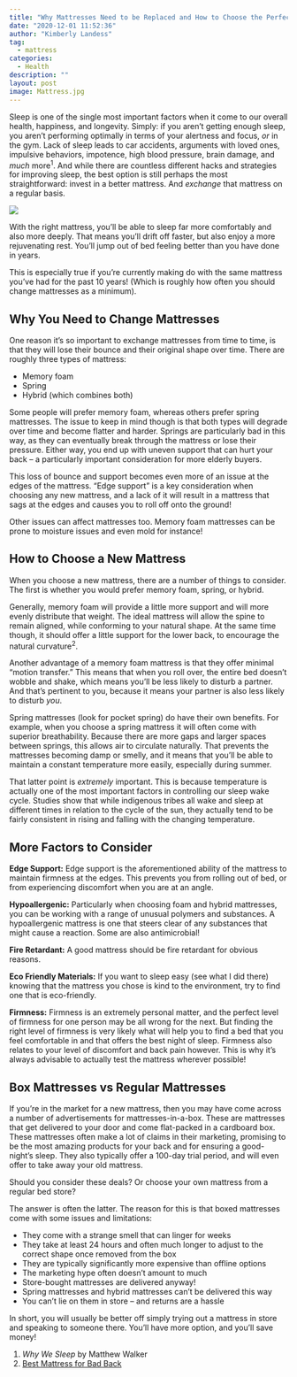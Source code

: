 ```yaml
---
title: "Why Mattresses Need to be Replaced and How to Choose the Perfect Mattress for You"
date: "2020-12-01 11:52:36"
author: "Kimberly Landess"
tag:
  - mattress
categories:
  - Health
description: ""
layout: post
image: Mattress.jpg
---
```


Sleep is one of the single most important factors when it come to our overall health, happiness, and longevity. Simply: if you aren’t getting enough sleep, you aren’t performing optimally in terms of your alertness and focus, _or_ in the gym. Lack of sleep leads to car accidents, arguments with loved ones, impulsive behaviors, impotence, high blood pressure, brain damage, and _much_ more<sup>1</sup>. And while there are countless different hacks and strategies for improving sleep, the best option is still perhaps the most straightforward: invest in a better mattress. And _exchange_ that mattress on a regular basis.

![](/posts/Mattress.jpg)

With the right mattress, you’ll be able to sleep far more comfortably and also more deeply. That means you’ll drift off faster, but also enjoy a more rejuvenating rest. You’ll jump out of bed feeling better than you have done in years.

This is especially true if you’re currently making do with the same mattress you’ve had for the past 10 years! (Which is roughly how often you should change mattresses as a minimum).

## Why You Need to Change Mattresses

One reason it’s so important to exchange mattresses from time to time, is that they will lose their bounce and their original shape over time. There are roughly three types of mattress:

- Memory foam
- Spring
- Hybrid (which combines both)

Some people will prefer memory foam, whereas others prefer spring mattresses. The issue to keep in mind though is that both types will degrade over time and become flatter and harder. Springs are particularly bad in this way, as they can eventually break through the mattress or lose their pressure. Either way, you end up with uneven support that can hurt your back – a particularly important consideration for more elderly buyers.

This loss of bounce and support becomes even more of an issue at the edges of the mattress. “Edge support” is a key consideration when choosing any new mattress, and a lack of it will result in a mattress that sags at the edges and causes you to roll off onto the ground!

Other issues can affect mattresses too. Memory foam mattresses can be prone to moisture issues and even mold for instance!

## How to Choose a New Mattress

When you choose a new mattress, there are a number of things to consider. The first is whether you would prefer memory foam, spring, or hybrid.

Generally, memory foam will provide a little more support and will more evenly distribute that weight. The ideal mattress will allow the spine to remain aligned, while conforming to your natural shape. At the same time though, it should offer a little support for the lower back, to encourage the natural curvature<sup>2</sup>.

Another advantage of a memory foam mattress is that they offer minimal “motion transfer.” This means that when you roll over, the entire bed doesn’t wobble and shake, which means you’ll be less likely to disturb a partner. And that’s pertinent to you, because it means your partner is also less likely to disturb _you_.

Spring mattresses (look for pocket spring) do have their own benefits. For example, when you choose a spring mattress it will often come with superior breathability. Because there are more gaps and larger spaces between springs, this allows air to circulate naturally. That prevents the mattresses becoming damp or smelly, and it means that you’ll be able to maintain a constant temperature more easily, especially during summer.

That latter point is _extremely_ important. This is because temperature is actually one of the most important factors in controlling our sleep wake cycle. Studies show that while indigenous tribes all wake and sleep at different times in relation to the cycle of the sun, they actually tend to be fairly consistent in rising and falling with the changing temperature.

## More Factors to Consider

**Edge Support:** Edge support is the aforementioned ability of the mattress to maintain firmness at the edges. This prevents you from rolling out of bed, or from experiencing discomfort when you are at an angle.

**Hypoallergenic:** Particularly when choosing foam and hybrid mattresses, you can be working with a range of unusual polymers and substances. A hypoallergenic mattress is one that steers clear of any substances that might cause a reaction. Some are also antimicrobial!

**Fire Retardant:** A good mattress should be fire retardant for obvious reasons.

**Eco Friendly Materials:** If you want to sleep easy (see what I did there) knowing that the mattress you chose is kind to the environment, try to find one that is eco-friendly.

**Firmness:** Firmness is an extremely personal matter, and the perfect level of firmness for one person may be all wrong for the next. But finding the right level of firmness is very likely what will help you to find a bed that you feel comfortable in and that offers the best night of sleep. Firmness also relates to your level of discomfort and back pain however. This is why it’s always advisable to actually test the mattress wherever possible!

## Box Mattresses vs Regular Mattresses

If you’re in the market for a new mattress, then you may have come across a number of advertisements for mattresses-in-a-box. These are mattresses that get delivered to your door and come flat-packed in a cardboard box. These mattresses often make a lot of claims in their marketing, promising to be the most amazing products for your back and for ensuring a good-night’s sleep. They also typically offer a 100-day trial period, and will even offer to take away your old mattress.

Should you consider these deals? Or choose your own mattress from a regular bed store?

The answer is often the latter. The reason for this is that boxed mattresses come with some issues and limitations:

- They come with a strange smell that can linger for weeks
- They take at least 24 hours and often much longer to adjust to the correct shape once removed from the box
- They are typically significantly more expensive than offline options
- The marketing hype often doesn’t amount to much
- Store-bought mattresses are delivered anyway!
- Spring mattresses and hybrid mattresses can’t be delivered this way
- You can’t lie on them in store – and returns are a hassle

In short, you will usually be better off simply trying out a mattress in store and speaking to someone there. You’ll have more option, and you’ll save money!

1. _Why We Sleep_ by Matthew Walker
2. [Best Mattress for Bad Back](https://thesnoozeexpert.com/mattress-buying-guide/best-mattress-for-bad-back/)
